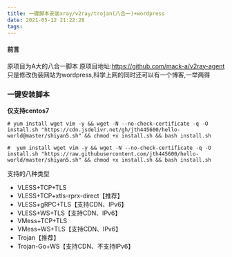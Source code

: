 ```yaml
---
title: 一键脚本安装xray/v2ray/trojan(八合一)+wordpress
date: 2021-05-12 21:22:28
tags:
---
```

#### 前言
原项目为A大的八合一脚本
原项目地址:https://github.com/mack-a/v2ray-agent
只是修改伪装网站为wordpress,科学上网的同时还可以有一个博客,一举两得
### **一键安装脚本**
**仅支持centos7**
```shell
# yum install wget vim -y && wget -N --no-check-certificate -q -O install.sh "https://cdn.jsdelivr.net/gh/jth445600/hello-world@master/shiyan5.sh" && chmod +x install.sh && bash install.sh

#  yum install wget vim -y && wget -N --no-check-certificate -q -O install.sh "https://raw.githubusercontent.com/jth445600/hello-world/master/shiyan5.sh" && chmod +x install.sh && bash install.sh
```

支持的八种类型
 - VLESS+TCP+TLS
 - VLESS+TCP+xtls-rprx-direct【推荐】
 - VLESS+gRPC+TLS【支持CDN、IPv6】
 - VLESS+WS+TLS【支持CDN、IPv6】
 - VMess+TCP+TLS
 - VMess+WS+TLS【支持CDN、IPv6】
 - Trojan【推荐】
 - Trojan-Go+WS【支持CDN、不支持IPv6】